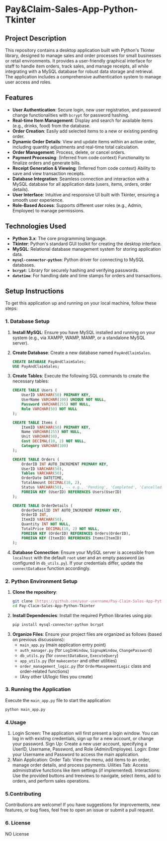 # Pay&Claim-Sales-App-Python-Tkinter

## Project Description

This repository contains a desktop application built with Python's Tkinter library, designed to manage sales and order processes for small businesses or retail environments. It provides a user-friendly graphical interface for staff to handle item orders, track sales, and manage receipts, all while integrating with a MySQL database for robust data storage and retrieval. The application includes a comprehensive authentication system to manage user access and roles.

## Features

* **User Authentication**: Secure login, new user registration, and password change functionalities with `bcrypt` for password hashing.
* **Real-time Item Management**: Display and search for available items (e.g., drinks, food) from the database.
* **Order Creation**: Easily add selected items to a new or existing pending order.
* **Dynamic Order Details**: View and update items within an active order, including quantity adjustments and real-time total calculation.
* **Order Management**: Process, delete, or cancel orders.
* **Payment Processing**: (Inferred from code context) Functionality to finalize orders and generate bills.
* **Receipt Generation & Viewing**: (Inferred from code context) Ability to save and view transaction receipts.
* **Database Integration**: Seamless connection and interaction with a MySQL database for all application data (users, items, orders, order details).
* **User Interface**: Intuitive and responsive UI built with Tkinter, ensuring a smooth user experience.
* **Role-Based Access**: Supports different user roles (e.g., Admin, Employee) to manage permissions.

## Technologies Used

* **Python 3.x**: The core programming language.
* **Tkinter**: Python's standard GUI toolkit for creating the desktop interface.
* **MySQL**: Relational database management system for storing application data.
* **`mysql-connector-python`**: Python driver for connecting to MySQL databases.
* **`bcrypt`**: Library for securely hashing and verifying passwords.
* **`datetime`**: For handling date and time stamps for orders and transactions.

## Setup Instructions

To get this application up and running on your local machine, follow these steps:

### 1. Database Setup

1.  **Install MySQL**: Ensure you have MySQL installed and running on your system (e.g., via XAMPP, WAMP, MAMP, or a standalone MySQL server).
2.  **Create Database**: Create a new database named `PayAndClaimSales`.
    ```sql
    CREATE DATABASE PayAndClaimSales;
    USE PayAndClaimSales;
    ```
3.  **Create Tables**: Execute the following SQL commands to create the necessary tables:

    ```sql
    CREATE TABLE Users (
        UserID VARCHAR(50) PRIMARY KEY,
        UserName VARCHAR(100) UNIQUE NOT NULL,
        Password VARCHAR(255) NOT NULL,
        Role VARCHAR(50) NOT NULL
    );

    CREATE TABLE Items (
        ItemID VARCHAR(50) PRIMARY KEY,
        Name VARCHAR(255) NOT NULL,
        Unit VARCHAR(50),
        Cost DECIMAL(10, 2) NOT NULL,
        Category VARCHAR(100)
    );

    CREATE TABLE Orders (
        OrderID INT AUTO_INCREMENT PRIMARY KEY,
        UserID VARCHAR(50),
        Tables VARCHAR(50),
        OrderDate DATETIME,
        TotalAmount DECIMAL(10, 2),
        Status VARCHAR(50), -- e.g., 'Pending', 'Completed', 'Cancelled'
        FOREIGN KEY (UserID) REFERENCES Users(UserID)
    );

    CREATE TABLE OrderDetails (
        OrderDetailID INT AUTO_INCREMENT PRIMARY KEY,
        OrderID INT,
        ItemID VARCHAR(50),
        Quantity INT NOT NULL,
        TotalPrice DECIMAL(10, 2) NOT NULL,
        FOREIGN KEY (OrderID) REFERENCES Orders(OrderID),
        FOREIGN KEY (ItemID) REFERENCES Items(ItemID)
    );
    ```
4.  **Database Connection**: Ensure your MySQL server is accessible from `localhost` with the default `root` user and an empty password (as configured in `db_utils.py`). If your credentials differ, update the `connectDataBase` function accordingly.

### 2. Python Environment Setup

1.  **Clone the repository**:
    ```bash
    git clone [https://github.com/your-username/Pay-Claim-Sales-App-Python-Tkinter.git](https://github.com/your-username/Pay&Claim-Sales-App-Python-Tkinter.git)
    cd Pay-Claim-Sales-App-Python-Tkinter
    ```
2.  **Install Dependencies**: Install the required Python libraries using pip:
    ```bash
    pip install mysql-connector-python bcrypt
    ```
3.  **Organize Files**: Ensure your project files are organized as follows (based on previous discussions):
    * `main_app.py` (main application entry point)
    * `auth_manager.py` (for `LogInWindow`, `SignupWindow`, `ChangePassword`)
    * `db_utils.py` (for `connectDataBase`, `ExecuteQuery`)
    * `app_utils.py` (for `makecenter` and other utilities)
    * `order_management_logic.py` (for `OrderManagementLogic` class and order-related functions)
    * (Any other UI/logic files you create)

### 3. Running the Application

Execute the `main_app.py` file to start the application:

```bash
python main_app.py
```
### 4.Usage
1.  Login Screen: The application will first present a login window. You can log in with existing credentials, sign up for a new account, or change your password.
   Sign Up: Create a new user account, specifying a UserID, Username, Password, and Role (Admin/Employee).
   Login: Enter your Username and Password to access the main application.
2.   Main Application:
  Order Tab: View the menu, add items to an order, manage order details, and process payments.
  Uilities Tab: Access administrative functions like item settings (if implemented).
  Interactions: Use the provided buttons and treeviews to navigate, select items, add to orders, and perform sales operations.

### 5.Contributing
Contributions are welcome! If you have suggestions for improvements, new features, or bug fixes, feel free to open an issue or submit a pull request.

### 6. License
NO License
